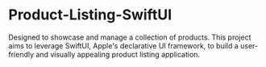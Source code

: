 # Product-Listing-SwiftUI
Designed to showcase and manage a collection of products. This project aims to leverage SwiftUI, Apple's declarative UI framework, to build a user-friendly and visually appealing product listing application.
